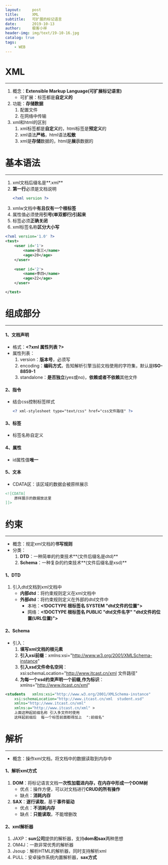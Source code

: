 ```yaml
---
layout:     post                   
title:      XML
subtitle:   可扩展的标记语言               
date:       2019-10-13               
author:     极客小祥                      
header-img: img/text/19-10-16.jpg   
catalog: true              
tags:                                
    - WEB
---
```


# XML
<hr/>

1. 概念：**Extensible Markup Language(可扩展标记语言)**
    * 可扩展：标签都是**自定义的**
2. 功能：**存储数据**
    1. 配置文件
    2. 在网络中传输
3. xml和html的区别
    1. xml标签都是**自定义**的，html标签是**预定义**的
    2. xml语法**严格**，html语法**松散**
    3. xml是**存储**数据的，html是**展示**数据的

# 基本语法
<hr/>

1. xml文档后缀名是**.xml**
2. **第一行**必须是文档说明
    ```xml
    <?xml version ?>
    ```
3. xmlw文档中**有且仅有一个根标签**
4. 属性值必须使用**引号\(单双都行\)引起来**
5. 标签必须**正确关闭**
6. xml标签名称**区分大小写**

```xml
<?xml version='1.0' ?>
<test>
	<user id='1'>
		<name>张三</name>
		<age>20</age>
	</user>
	
	<user id='2'>
		<name>李四</name>
		<age>22</age>
	</user>

</test>
```

# 组成部分
<hr>

#### 1、文档声明
* 格式：**\<?xml 属性列表 ?\>**
* 属性列表：
    1. version：**版本号**，必须写
    2. encoding：**编码方式**，告知解析引擎当前文档使用的字符集，默认是**ISO-8859-1**
    3. standalone：**是否独立**\(yes或no\)，**依赖或者不依赖**其他文件

#### 2、指令
* 结合css控制标签样式
    ```xml
    <? xml-stylesheet type="text/css" href="css文件路径" ?>
    ```

#### 3、标签
* 标签名称自定义

#### 4、属性
* id属性值**唯一**

#### 5、文本
* CDATA区：该区域的数据会被原样展示

```xml
<![CDATA[
    原样展示的数据放这里
]]>
```

# 约束
<hr/>

* 概念：规定xml文档的**书写规则**
* 分类：
    1. **DTD**：一种简单的约束技术**\(文件后缀名是dtd\)**
    2. **Schema**：一种复杂的约束技术**\(文件后缀名是xsd\)**

#### 1、DTD
1. 引入dtd文档到xml文档中
    * **内部dtd**：将约束规则定义在xml文档中
    * **外部dtd**：将约束规则定义在外部的dtd文件中
        * 本地：**\<!DOCTYPE 根标签名 SYSTEM "dtd文件的位置"\>**
        * 网络：**\<!DOCTYPE 根标签名 PUBLIC "dtd文件名字" "dtd文件的位置\(URL位置\)"\>**

#### 2、Schema
* 引入：
    1. **填写xml文档的根元素**
    2. **引入xsi前缀**：xmlns:xsi="http://www.w3.org/2001/XMLSchema-instance"
    3. **引入xsd文件命名空间**：xsi:schemaLocation="http://www.itcast.cn/xml  文件路径"
    4. **为每一个xsd约束声明一个前缀,作为标识**：xmlns="http://www.itcast.cn/xml"

```xml
<students   xmlns:xsi="http://www.w3.org/2001/XMLSchema-instance"
    xsi:schemaLocation="http://www.itcast.cn/xml  student.xsd"
    xmlns="http://www.itcast.cn/xml"
    xmlns:a="http://www.itcast.cn/xml" >
    上面这种起前缀名称 引入多文件时使用
    这样起前缀后  每一个标签前面都得加上  ":前缀名"
```

# 解析
<hr/>

* 概念：操作xml文档，将文档中的数据读取到内存中

#### 1、解析xml方式
1. **DOM**：将标记语言文档**一次性加载进内存，在内存中形成一个DOM树**
    * 优点：操作方便，可以对文档进行**CRUD的所有操作**
    * 缺点：**消耗内存**
2. **SAX**：**逐行读取**，基于**事件驱动**
    * 优点：**不消耗内存**
    * 缺点：**只能读取**，不能增删改

#### 2、xml解析器
1. JAXP：**sun公司**提供的解析器，支持**dom和sax**两种思想
2. OM4J：一款非常优秀的解析器
3. Jsoup：解析HTML的解析器，同时支持解析xml
4. PULL：安卓操作系统内置解析器，**sax方式**

